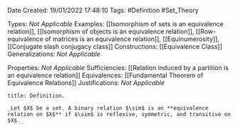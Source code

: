 <div class="topSpace"></div>

Date Created: 19/01/2022 17:48:10
Tags: #Definition #Set_Theory

Types: _Not Applicable_
Examples: [[Isomorphism of sets is an equivalence relation]], [[Isomorphism of objects is an equivalence relation]], [[Row-equivalence of matrices is an equivalence relation]], [[Equinumerosity]], [[Conjugate slash conjugacy class]]
Constructions: [[Equivalence Class]]
Generalizations: _Not Applicable_

Properties: _Not Applicable_
Sufficiencies: [[Relation induced by a partition is an equivalence relation]]
Equivalences: [[Fundamental Theorem of Equivalence Relations]]
Justifications: _Not Applicable_

``` ad-Definition
title: Definition.

_Let $X$ be a set. A binary relation $\sim$ is an **equivalence relation on $X$** if $\sim$ is reflexive, symmetric, and transitive on $X$._

```
